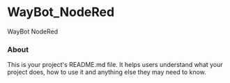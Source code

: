 WayBot_NodeRed
==============

WayBot NodeRed

### About

This is your project's README.md file. It helps users understand what your
project does, how to use it and anything else they may need to know.